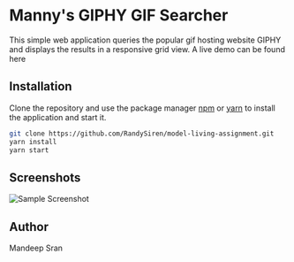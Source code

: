 # Manny's GIPHY GIF Searcher

This simple web application queries the popular gif hosting website GIPHY and displays the results in a responsive grid view. A live demo can be found here <INSERT LINK HERE>

## Installation

Clone the repository and use the package manager [npm](https://www.npmjs.com/) or [yarn](https://yarnpkg.com/) to install the application and start it.

```bash
git clone https://github.com/RandySiren/model-living-assignment.git
yarn install
yarn start
```
## Screenshots

![Sample Screenshot](https://i.imgur.com/2gr7HVk.png)

## Author
Mandeep Sran